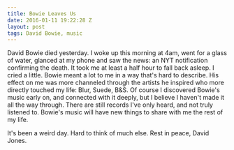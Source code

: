 ```yaml
---
title: Bowie Leaves Us
date: 2016-01-11 19:22:28 Z
layout: post
tags: David Bowie, music
---
```


David Bowie died yesterday. I woke up this morning at 4am, went for a glass of water, glanced at my phone and saw the news: an NYT notification confirming the death. It took me at least a half hour to fall back asleep. I cried a little. Bowie meant a lot to me in a way that's hard to describe. His effect on me was more channeled through the artists he inspired who more directly touched my life: Blur, Suede, B&S. Of course I discovered Bowie's music early on, and connected with it deeply, but I believe I haven't made it all the way through. There are still records I've only heard, and not truly listened to. Bowie's music will have new things to share with me the rest of my life. 

It's been a weird day. Hard to think of much else. Rest in peace, David Jones. 